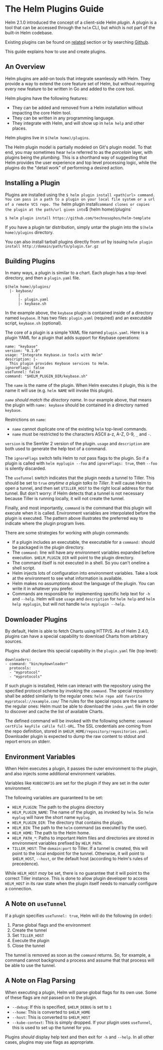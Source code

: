 # The Helm Plugins Guide

Helm 2.1.0 introduced the concept of a client-side Helm _plugin_. A plugin is a
tool that can be accessed through the `helm` CLI, but which is not part of the
built-in Helm codebase.

Existing plugins can be found on [related](related.md#helm-plugins) section or by searching [Github](https://github.com/search?q=topic%3Ahelm-plugin&type=Repositories).

This guide explains how to use and create plugins.

## An Overview

Helm plugins are add-on tools that integrate seamlessly with Helm. They provide
a way to extend the core feature set of Helm, but without requiring every new
feature to be written in Go and added to the core tool.

Helm plugins have the following features:

- They can be added and removed from a Helm installation without impacting the
  core Helm tool.
- They can be written in any programming language.
- They integrate with Helm, and will show up in `helm help` and other places.

Helm plugins live in `$(helm home)/plugins`.

The Helm plugin model is partially modeled on Git's plugin model. To that end,
you may sometimes hear `helm` referred to as the _porcelain_ layer, with
plugins being the _plumbing_. This is a shorthand way of suggesting that
Helm provides the user experience and top level processing logic, while the
plugins do the "detail work" of performing a desired action.

## Installing a Plugin

Plugins are installed using the `$ helm plugin install <path|url> command. You can pass in a path to a plugin on your local file system or a url of a remote VCS repo. The `helm plugin install` command clones or copies the plugin at the path/url given into `$ (helm home)/plugins`

```console
$ helm plugin install https://github.com/technosophos/helm-template
```

If you have a plugin tar distribution, simply untar the plugin into the
`$(helm home)/plugins` directory.

You can also install tarball plugins directly from url by issuing `helm plugin install http://domain/path/to/plugin.tar.gz`

## Building Plugins

In many ways, a plugin is similar to a chart. Each plugin has a top-level
directory, and then a `plugin.yaml` file.

```
$(helm home)/plugins/
  |- keybase/
      |
      |- plugin.yaml
      |- keybase.sh

```

In the example above, the `keybase` plugin is contained inside of a directory
named `keybase`. It has two files: `plugin.yaml` (required) and an executable
script, `keybase.sh` (optional).

The core of a plugin is a simple YAML file named `plugin.yaml`.
Here is a plugin YAML for a plugin that adds support for Keybase operations:

```
name: "keybase"
version: "0.1.0"
usage: "Integrate Keybase.io tools with Helm"
description: |-
  This plugin provides Keybase services to Helm.
ignoreFlags: false
useTunnel: false
command: "$HELM_PLUGIN_DIR/keybase.sh"
```

The `name` is the name of the plugin. When Helm executes it plugin, this is the
name it will use (e.g. `helm NAME` will invoke this plugin).

_`name` should match the directory name._ In our example above, that means the
plugin with `name: keybase` should be contained in a directory named `keybase`.

Restrictions on `name`:

- `name` cannot duplicate one of the existing `helm` top-level commands.
- `name` must be restricted to the characters ASCII a-z, A-Z, 0-9, `_` and `-`.

`version` is the SemVer 2 version of the plugin.
`usage` and `description` are both used to generate the help text of a command.

The `ignoreFlags` switch tells Helm to _not_ pass flags to the plugin. So if a
plugin is called with `helm myplugin --foo` and `ignoreFlags: true`, then `--foo`
is silently discarded.

The `useTunnel` switch indicates that the plugin needs a tunnel to Tiller. This
should be set to `true` _anytime a plugin talks to Tiller_. It will cause Helm
to open a tunnel, and then set `$TILLER_HOST` to the right local address for that
tunnel. But don't worry: if Helm detects that a tunnel is not necessary because
Tiller is running locally, it will not create the tunnel.

Finally, and most importantly, `command` is the command that this plugin will
execute when it is called. Environment variables are interpolated before the plugin
is executed. The pattern above illustrates the preferred way to indicate where
the plugin program lives.

There are some strategies for working with plugin commands:

- If a plugin includes an executable, the executable for a `command:` should be
  packaged in the plugin directory.
- The `command:` line will have any environment variables expanded before
  execution. `$HELM_PLUGIN_DIR` will point to the plugin directory.
- The command itself is not executed in a shell. So you can't oneline a shell script.
- Helm injects lots of configuration into environment variables. Take a look at
  the environment to see what information is available.
- Helm makes no assumptions about the language of the plugin. You can write it
  in whatever you prefer.
- Commands are responsible for implementing specific help text for `-h` and `--help`.
  Helm will use `usage` and `description` for `helm help` and `helm help myplugin`,
  but will not handle `helm myplugin --help`.

## Downloader Plugins
By default, Helm is able to fetch Charts using HTTP/S. As of Helm 2.4.0, plugins
can have a special capability to download Charts from arbitrary sources.

Plugins shall declare this special capability in the `plugin.yaml` file (top level):

```
downloaders:
- command: "bin/mydownloader"
  protocols:
  - "myprotocol"
  - "myprotocols"
```

If such plugin is installed, Helm can interact with the repository using the specified
protocol scheme by invoking the `command`. The special repository shall be added
similarily to the regular ones: `helm repo add favorite myprotocol://example.com/`
The rules for the special repos are the same to the regular ones: Helm must be able
to download the `index.yaml` file in order to discover and cache the list of
available Charts.

The defined command will be invoked with the following scheme:
`command certFile keyFile caFile full-URL`. The SSL credentials are coming from the
repo definition, stored in `$HELM_HOME/repository/repositories.yaml`. Downloader
plugin is expected to dump the raw content to stdout and report errors on stderr.

## Environment Variables

When Helm executes a plugin, it passes the outer environment to the plugin, and
also injects some additional environment variables.

Variables like `KUBECONFIG` are set for the plugin if they are set in the
outer environment.

The following variables are guaranteed to be set:

- `HELM_PLUGIN`: The path to the plugins directory
- `HELM_PLUGIN_NAME`: The name of the plugin, as invoked by `helm`. So
  `helm myplug` will have the short name `myplug`.
- `HELM_PLUGIN_DIR`: The directory that contains the plugin.
- `HELM_BIN`: The path to the `helm` command (as executed by the user).
- `HELM_HOME`: The path to the Helm home.
- `HELM_PATH_*`: Paths to important Helm files and directories are stored in
  environment variables prefixed by `HELM_PATH`.
- `TILLER_HOST`: The `domain:port` to Tiller. If a tunnel is created, this
  will point to the local endpoint for the tunnel. Otherwise, it will point
  to `$HELM_HOST`, `--host`, or the default host (according to Helm's rules of
  precedence).

While `HELM_HOST` _may_ be set, there is no guarantee that it will point to the
correct Tiller instance. This is done to allow plugin developer to access
`HELM_HOST` in its raw state when the plugin itself needs to manually configure
a connection.

## A Note on `useTunnel`

If a plugin specifies `useTunnel: true`, Helm will do the following (in order):

1. Parse global flags and the environment
2. Create the tunnel
3. Set `TILLER_HOST`
4. Execute the plugin
5. Close the tunnel

The tunnel is removed as soon as the `command` returns. So, for example, a
command cannot background a process and assume that that process will be able
to use the tunnel.

## A Note on Flag Parsing

When executing a plugin, Helm will parse global flags for its own use. Some of
these flags are _not_ passed on to the plugin.

- `--debug`: If this is specified, `$HELM_DEBUG` is set to `1`
- `--home`: This is converted to `$HELM_HOME`
- `--host`: This is converted to `$HELM_HOST`
- `--kube-context`: This is simply dropped. If your plugin uses `useTunnel`, this
  is used to set up the tunnel for you.

Plugins _should_ display help text and then exit for `-h` and `--help`. In all
other cases, plugins may use flags as appropriate.
